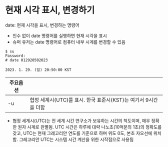 # 현재 시각 표시, 변경하기

date: 현재 시각을 표시, 변경하는 명령어

- 인수 없이 date 명령어를 실행하면 현재 시각을 표시
- 슈퍼 유저는 date 명령어로 컴퓨터 내부 시계를 변경할 수 있음

```cnosole
$ su
Password:
# date 012920502023

2023. 1. 29. (일) 20:50:00 KST
```
|주요옵션||
|-|-|
|-u|협정 세계시(UTC)를 표시. 한국 표준시(KST)는 여기서 9시간을 더함|
- 협정 세계시(UTC)는 전 세계 시간 연구소가 보유하는 시간의 척도이며, 매우 정확한 원자 시계로 판별됨. UTC 시간은 하루에 대략 나노초(10억분의 1초)의 정확도를 갖고, UTC는 현재 그레고리안 연도를 기준으로 하며 위도 0도, 본초 자오선에 위치함. 그레고리안 UTC는 시스템 시간 계산을 위한 시작점으로 사용됨